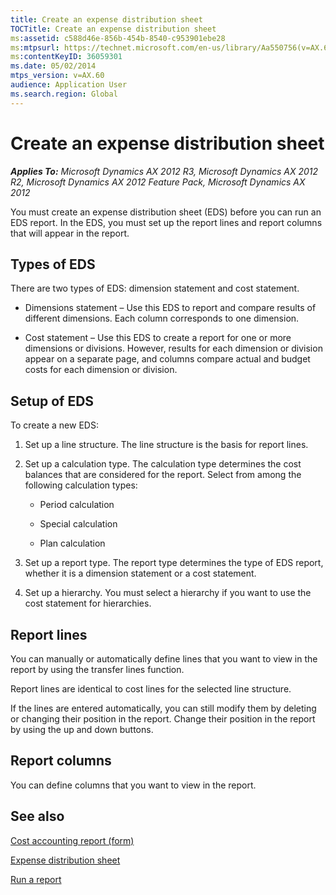 ```yaml
---
title: Create an expense distribution sheet
TOCTitle: Create an expense distribution sheet
ms:assetid: c588d46e-856b-454b-8540-c953901ebe28
ms:mtpsurl: https://technet.microsoft.com/en-us/library/Aa550756(v=AX.60)
ms:contentKeyID: 36059301
ms.date: 05/02/2014
mtps_version: v=AX.60
audience: Application User
ms.search.region: Global
---
```


# Create an expense distribution sheet 


_**Applies To:** Microsoft Dynamics AX 2012 R3, Microsoft Dynamics AX 2012 R2, Microsoft Dynamics AX 2012 Feature Pack, Microsoft Dynamics AX 2012_

You must create an expense distribution sheet (EDS) before you can run an EDS report. In the EDS, you must set up the report lines and report columns that will appear in the report.

## Types of EDS

There are two types of EDS: dimension statement and cost statement.

  - Dimensions statement – Use this EDS to report and compare results of different dimensions. Each column corresponds to one dimension.

  - Cost statement – Use this EDS to create a report for one or more dimensions or divisions. However, results for each dimension or division appear on a separate page, and columns compare actual and budget costs for each dimension or division.

## Setup of EDS

To create a new EDS:

1.  Set up a line structure. The line structure is the basis for report lines.

2.  Set up a calculation type. The calculation type determines the cost balances that are considered for the report. Select from among the following calculation types:
    
      - Period calculation
    
      - Special calculation
    
      - Plan calculation

3.  Set up a report type. The report type determines the type of EDS report, whether it is a dimension statement or a cost statement.

4.  Set up a hierarchy. You must select a hierarchy if you want to use the cost statement for hierarchies.

## Report lines

You can manually or automatically define lines that you want to view in the report by using the transfer lines function.

Report lines are identical to cost lines for the selected line structure.

If the lines are entered automatically, you can still modify them by deleting or changing their position in the report. Change their position in the report by using the up and down buttons.

## Report columns

You can define columns that you want to view in the report.

## See also

[Cost accounting report (form)](https://technet.microsoft.com/en-us/library/aa548502\(v=ax.60\))

[Expense distribution sheet](expense-distribution-sheet.md)

[Run a report](run-a-report.md)

  


